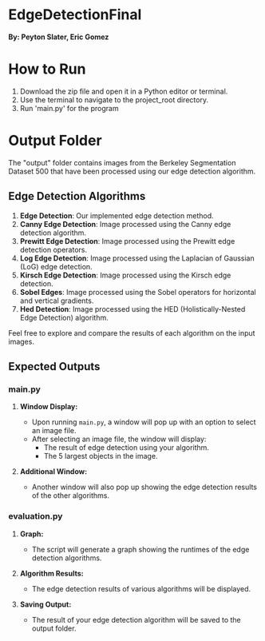 # EdgeDetectionFinal

**By: Peyton Slater, Eric Gomez**

# How to Run

1. Download the zip file and open it in a Python editor or terminal.
2. Use the terminal to navigate to the project_root directory.
3. Run 'main.py' for the program

# Output Folder

The "output" folder contains images from the Berkeley Segmentation Dataset 500 that have been processed using our edge detection algorithm. 

## Edge Detection Algorithms

1. **Edge Detection**: Our implemented edge detection method.
2. **Canny Edge Detection**: Image processed using the Canny edge detection algorithm.
3. **Prewitt Edge Detection**: Image processed using the Prewitt edge detection operators.
4. **Log Edge Detection**: Image processed using the Laplacian of Gaussian (LoG) edge detection.
5. **Kirsch Edge Detection**: Image processed using the Kirsch edge detection.
6. **Sobel Edges**: Image processed using the Sobel operators for horizontal and vertical gradients.
7. **Hed Detection**: Image processed using the HED (Holistically-Nested Edge Detection) algorithm.

Feel free to explore and compare the results of each algorithm on the input images.

## Expected Outputs

### main.py

1. **Window Display:**
   - Upon running `main.py`, a window will pop up with an option to select an image file.
   - After selecting an image file, the window will display:
     - The result of edge detection using your algorithm.
     - The 5 largest objects in the image.

2. **Additional Window:**
   - Another window will also pop up showing the edge detection results of the other algorithms.

### evaluation.py

1. **Graph:**
   - The script will generate a graph showing the runtimes of the edge detection algorithms.

2. **Algorithm Results:**
   - The edge detection results of various algorithms will be displayed.

3. **Saving Output:**
   - The result of your edge detection algorithm will be saved to the output folder.

